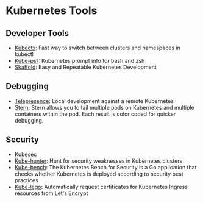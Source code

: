 # Kubernetes Tools

## Developer Tools
- [Kubectx](https://github.com/ahmetb/kubectx): Fast way to switch between clusters and namespaces in kubectl 
- [Kube-ps1](https://github.com/jonmosco/kube-ps1): Kubernetes prompt info for bash and zsh
- [Skaffold](https://github.com/GoogleContainerTools/skaffold): Easy and Repeatable Kubernetes Development

## Debugging
- [Telepresence](https://www.telepresence.io/): Local development against a remote Kubernetes
- [Stern](https://github.com/wercker/stern): Stern allows you to tail multiple pods on Kubernetes and multiple containers within the pod. Each result is color coded for quicker debugging.

## Security

- [Kubesec](https://kubesec.io/)
- [Kube-hunter](https://github.com/aquasecurity/kube-hunter): Hunt for security weaknesses in Kubernetes clusters
- [Kube-bench](https://github.com/aquasecurity/kube-bench): The Kubernetes Bench for Security is a Go application that checks whether Kubernetes is deployed according to security best practices
- [Kube-lego](https://github.com/jetstack/kube-lego): Automatically request certificates for Kubernetes Ingress resources from Let's Encrypt
